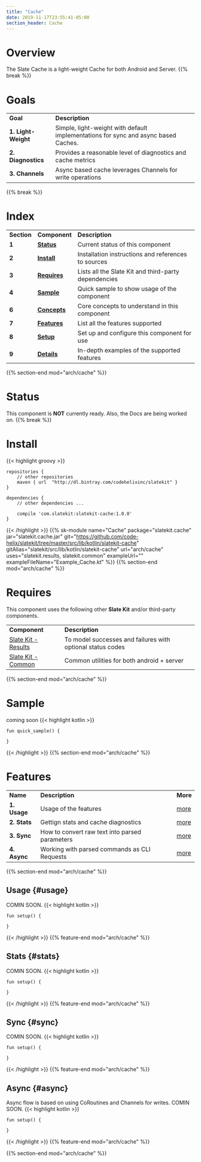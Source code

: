```yaml
---
title: "Cache"
date: 2019-11-17T23:55:41-05:00
section_header: Cache
---
```


# Overview
The Slate Cache is a light-weight Cache for both Android and Server.
{{% break %}}

# Goals
<table class="table table-bordered table-striped">
    <tr>
        <td><strong>Goal</strong></td>
        <td><strong>Description</strong></td>
    </tr>
    <tr>
        <td><strong>1. Light-Weight</strong></td>
        <td>Simple, light-weight with default implementations for sync and async based Caches.</td>
    </tr>
    <tr>
        <td><strong>2. Diagnostics </strong> </td>
        <td>Provides a reasonable level of diagnostics and cache metrics</td>                     
    </tr>
    <tr>
        <td><strong>3. Channels</strong></td>
        <td>Async based cache leverages Channels for write operations</td>
    </tr>
</table>
{{% break %}}

# Index
<table class="table table-bordered table-striped">
    <tr>
        <td><strong>Section</strong></td>
        <td><strong>Component</strong></td>
        <td><strong>Description</strong></td>
    </tr>
    <tr>
        <td><strong>1</strong></td>
        <td><strong><a class="url-ch" href="arch/cache#status">Status</a></strong></td>
        <td>Current status of this component</td>
    </tr>
    <tr>
        <td><strong>2</strong></td>
        <td><strong><a class="url-ch" href="arch/cache#install">Install</a></strong></td>
        <td>Installation instructions and references to sources</td>
    </tr>
    <tr>
        <td><strong>3</strong></td>
        <td><strong><a class="url-ch" href="arch/cache#requires">Requires</a></strong></td>
        <td>Lists all the Slate Kit and third-party dependencies</td>
    </tr>
    <tr>
        <td><strong>4</strong></td>
        <td><strong><a class="url-ch" href="arch/cache#sample">Sample</a></strong></td>
        <td>Quick sample to show usage of the component</td>
    </tr>
    <tr>
        <td><strong>6</strong></td>
        <td><strong><a class="url-ch" href="arch/cache#concepts">Concepts</a></strong></td>
        <td>Core concepts to understand in this component</td>
    </tr>
    <tr>
        <td><strong>7</strong></td>
        <td><strong><a class="url-ch" href="arch/cache#features">Features</a></strong></td>
        <td>List all the features supported</td>
    </tr>
    <tr>
        <td><strong>8</strong></td>
        <td><strong><a class="url-ch" href="arch/cache#setup">Setup</a></strong></td>
        <td>Set up and configure this component for use</td>
    </tr>
    <tr>
        <td><strong>9</strong></td>
        <td><strong><a class="url-ch" href="arch/cache#details">Details</a></strong></td>
        <td>In-depth examples of the supported features</td>
    </tr>
</table>
{{% section-end mod="arch/cache" %}}

# Status
This component is **NOT** currently ready. Also, the Docs are being worked on.
{{% break %}}

# Install
{{< highlight groovy >}}

    repositories {
        // other repositories
        maven { url  "http://dl.bintray.com/codehelixinc/slatekit" }
    }

    dependencies {
        // other dependencies ...

        compile 'com.slatekit:slatekit-cache:1.0.0'
    }

{{< /highlight >}}
{{% sk-module 
    name="Cache"
    package="slatekit.cache"
    jar="slatekit.cache.jar"
    git="https://github.com/code-helix/slatekit/tree/master/src/lib/kotlin/slatekit-cache"
    gitAlias="slatekit/src/lib/kotlin/slatekit-cache"
    url="arch/cache"
    uses="slatekit.results, slatekit.common"
    exampleUrl=""
    exampleFileName="Example_Cache.kt"
%}}
{{% section-end mod="arch/cache" %}}

# Requires
This component uses the following other <strong>Slate Kit</strong> and/or third-party components.
<table class="table table-bordered table-striped">
    <tr>
        <td><strong>Component</strong></td>
        <td><strong>Description</strong></td>
    </tr>
    <tr>
        <td><a class="url-ch" href="core/results">Slate Kit - Results</a></td>
        <td>To model successes and failures with optional status codes</td>
    </tr>
    <tr>
        <td><a class="url-ch" href="utils/utils.html">Slate Kit - Common</a></td>
        <td>Common utilities for both android + server</td>
    </tr>
</table>
{{% section-end mod="arch/cache" %}}

# Sample
coming soon
{{< highlight kotlin >}}

    fun quick_sample() {
        
    }

{{< /highlight >}}
{{% section-end mod="arch/cache" %}}


# Features
<table class="table table-bordered table-striped">
    <tr>
        <td><strong>Name</strong></td>
        <td><strong>Description</strong></td>
        <td><strong>More</strong></td>
    </tr>
    <tr>
        <td><strong>1. Usage</strong></td>
        <td>Usage of the features</td>
        <td><a href="arch/cache/#usage" class="more"><span class="btn btn-primary">more</span></a></td>
    </tr>
    <tr>
        <td><strong>2. Stats</strong> </td>
        <td>Gettign stats and cache diagnostics</td> 
        <td><a href="arch/cache/#stats" class="more"><span class="btn btn-primary">more</span></a></td>                    
    </tr>
    <tr>
        <td><strong>3. Sync</strong></td>
        <td>How to convert raw text into parsed parameters</td>
        <td><a href="arch/cache/#sync" class="more"><span class="btn btn-primary">more</span></a></td>
    </tr>
    <tr>
        <td><strong>4. Async</strong></td>
        <td>Working with parsed commands as CLI Requests</td>
        <td><a href="arch/cache/#asyc" class="more"><span class="btn btn-primary">more</span></a></td>
    </tr>
</table>
{{% section-end mod="arch/cache" %}}


## Usage {#usage}
COMIN SOON.
{{< highlight kotlin >}}

    fun setup() {
        
    }

{{< /highlight >}}
{{% feature-end mod="arch/cache" %}}

## Stats {#stats}
COMIN SOON.
{{< highlight kotlin >}}

    fun setup() {
        
    }

{{< /highlight >}}
{{% feature-end mod="arch/cache" %}}

## Sync {#sync}
COMIN SOON.
{{< highlight kotlin >}}

    fun setup() {
        
    }

{{< /highlight >}}
{{% feature-end mod="arch/cache" %}}

## Async {#async}
Async flow is based on using CoRoutines and Channels for writes.
COMIN SOON.
{{< highlight kotlin >}}

    fun setup() {
        
    }

{{< /highlight >}}
{{% feature-end mod="arch/cache" %}}

{{% section-end mod="arch/cache" %}}

